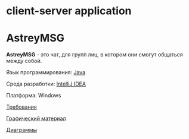 # client-server application

# AstreyMSG
**AstreyMSG** - это чат, для групп лиц, в котором они смогут общаться между собой.

Язык программирования: [Java](https://www.java.com/ru/)

Среда разработки: [IntelliJ IDEA](https://www.jetbrains.com/idea/)

Платформа: Windows

[Требования](https://github.com/KevinPozitive/client-server-application-requirements/blob/master/Requirements/требования.md)

[Графический материал](https://github.com/KevinPozitive/client-server-application-requirements/tree/master/Mockups)

[Диаграммы](https://github.com/KevinPozitive/client-server-application-requirements/tree/master/Диаграммы)
